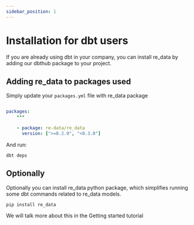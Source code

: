 ```yaml
---
sidebar_position: 1
---
```


# Installation for dbt users

If you are already using dbt in your company, you can install re_data by adding our dbthub package to your project.

## Adding re_data to packages used

Simply update your `packages.yml` file with re_data package

```yml title="packages.yml"

packages:
    ***
    
    - package: re-data/re_data
      version: [">=0.2.0", "<0.3.0"]

```

And run:

```
dbt deps
```

## Optionally

Optionally you can install re_data python package, which simplifies running some dbt commands related to re_data models.

```
pip install re_data
```

We will talk more about this in the Getting started tutorial